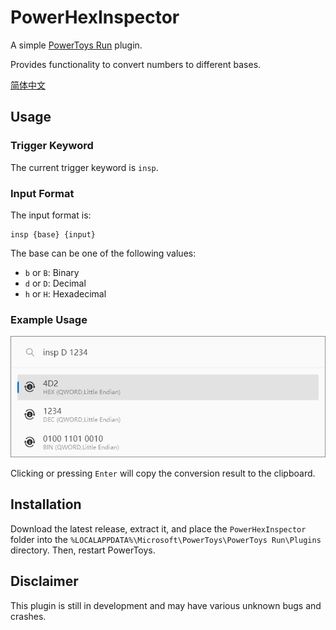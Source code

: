 # PowerHexInspector

A simple [PowerToys Run](https://learn.microsoft.com/en-us/windows/powertoys/run) plugin.

Provides functionality to convert numbers to different bases.

[简体中文](./README_ZH-CN.md)

## Usage

### Trigger Keyword

The current trigger keyword is `insp`.

### Input Format

The input format is:

    insp {base} {input}

The base can be one of the following values:

- `b` or `B`: Binary
- `d` or `D`: Decimal
- `h` or `H`: Hexadecimal

### Example Usage

![Example](./Images/examples/ep1.png)

Clicking or pressing `Enter` will copy the conversion result to the clipboard.

## Installation
Download the latest release, extract it, and place the `PowerHexInspector` folder into the `%LOCALAPPDATA%\Microsoft\PowerToys\PowerToys Run\Plugins` directory. Then, restart PowerToys.

## Disclaimer
This plugin is still in development and may have various unknown bugs and crashes.
